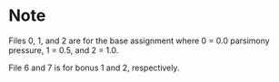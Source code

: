 # Note

Files 0, 1, and 2 are for the base assignment where 0 = 0.0 parsimony pressure, 1 = 0.5, and 2 = 1.0.

File 6 and 7 is for bonus 1 and 2, respectively.